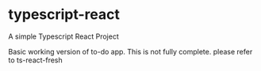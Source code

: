 # typescript-react
A simple Typescript React Project

Basic working version of to-do app. This is not fully complete. please refer to ts-react-fresh
